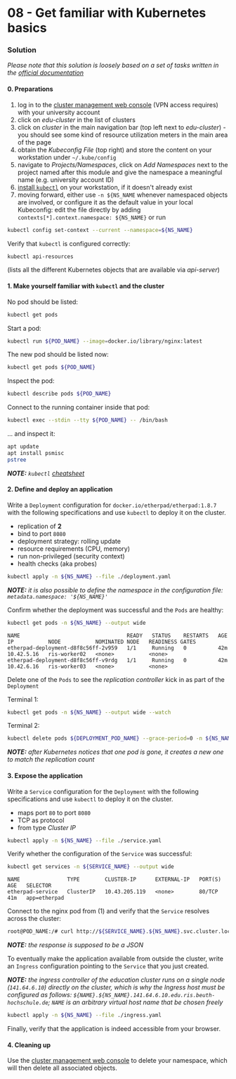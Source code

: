 08 - Get familiar with Kubernetes basics
========================================


### Solution

*Please note that this solution is loosely based on a set of tasks written in 
the [official documentation](https://kubernetes.io/docs/tasks/)*


#### 0. Preparations

1. log in to the [cluster management web console](https://rancher.ris.beuth-hochschule.de) (VPN access requires)
   with your university account 
2. click on *edu-cluster* in the list of clusters
3. click on *cluster* in the main navigation bar (top left next to *edu-cluster*) - you should see
   some kind of resource utilization meters in the main area of the page
4. obtain the *Kubeconfig File* (top right) and store the content on your workstation under `~/.kube/config`
5. navigate to *Projects/Namespaces*, click on *Add Namespaces* next to the project named after this module
   and give the namespace a meaningful name (e.g. university account ID)
6. [install `kubectl`](https://kubernetes.io/docs/tasks/tools/#kubectl) on your workstation, if it doesn't
   already exist
7. moving forward, either use `-n ${NS_NAME` whenever namespaced objects are involved, or configure it as the
   default value in your local Kubeconfig: edit the file directly by adding `contexts[*].context.namespace: ${NS_NAME}`
   or run

```bash
kubectl config set-context --current --namespace=${NS_NAME}
```

Verify that `kubectl` is configured correctly:

```bash
kubectl api-resources
```

(lists all the different Kubernetes objects that are available via *api-server*)


#### 1. Make yourself familiar with `kubectl` and the cluster

No pod should be listed:

```bash
kubectl get pods
```

Start a pod:

```bash
kubectl run ${POD_NAME} --image=docker.io/library/nginx:latest
```

The new pod should be listed now:

```bash
kubectl get pods ${POD_NAME}
```

Inspect the pod:

```bash
kubectl describe pods ${POD_NAME}
```

Connect to the running container inside that pod:

```bash
kubectl exec --stdin --tty ${POD_NAME} -- /bin/bash
```

... and inspect it:

```bash
apt update
apt install psmisc
pstree
```

*__NOTE:__ `kubectl` [cheatsheet](https://kubernetes.io/docs/reference/kubectl/cheatsheet/)*


#### 2. Define and deploy an application

Write a `Deployment` configuration for `docker.io/etherpad/etherpad:1.8.7` with the 
following specifications and use `kubectl` to deploy it on the cluster.

* replication of __2__
* bind to port `8080`
* deployment strategy: rolling update
* resource requirements (CPU, memory)
* run non-privileged (security context)
* health checks (aka probes)

```bash
kubectl apply -n ${NS_NAME} --file ./deployment.yaml
```

*__NOTE:__ it is also possible to define the namespace in the configuration file: `metadata.namespace: '${NS_NAME}'`* 

Confirm whether the deployment was successful and the `Pods` are healthy:

```bash
kubectl get pods -n ${NS_NAME} --output wide
```
```
NAME                                  READY   STATUS    RESTARTS   AGE   IP           NODE           NOMINATED NODE   READINESS GATES
etherpad-deployment-d8f8c56ff-2v959   1/1     Running   0          42m   10.42.5.16   ris-worker02   <none>           <none>
etherpad-deployment-d8f8c56ff-v9rdg   1/1     Running   0          42m   10.42.6.16   ris-worker03   <none>           <none>
```

Delete one of the `Pods` to see the *replication controller* kick in as part of the `Deployment`

Terminal 1:
```bash
kubectl get pods -n ${NS_NAME} --output wide --watch
```
Terminal 2:
```bash
kubectl delete pods ${DEPLOYMENT_POD_NAME} --grace-period=0 -n ${NS_NAME}
```

*__NOTE:__ after Kubernetes notices that one pod is gone, it creates a new one to match the 
replication count*


#### 3. Expose the application

Write a `Service` configuration for the `Deployment` with the following specifications and
use `kubectl` to deploy it on the cluster.

* maps port `80` to port `8080`
* TCP as protocol
* from type *Cluster IP*

```bash
kubectl apply -n ${NS_NAME} --file ./service.yaml
```

Verify whether the configuration of the `Service` was successful:
 
```bash
kubectl get services -n ${SERVICE_NAME} --output wide
```
```
NAME               TYPE        CLUSTER-IP      EXTERNAL-IP   PORT(S)   AGE   SELECTOR
etherpad-service   ClusterIP   10.43.205.119   <none>        80/TCP    41m   app=etherpad
```

Connect to the nginx pod from (1) and verify that the `Service` resolves across the cluster:

```bash
root@POD_NAME:/# curl http://${SERVICE_NAME}.${NS_NAME}.svc.cluster.local/stats
```
*__NOTE:__ the response is supposed to be a JSON*

To eventually make the application available from outside the cluster, write an `Ingress` configuration 
pointing to the `Service` that you just created.

*__NOTE:__ the ingress controller of the education cluster runs on a single node (`141.64.6.10`)
directly on the cluster, which is why the Ingress host must be configured as follows: 
`${NAME}.${NS_NAME}.141.64.6.10.edu.ris.beuth-hochschule.de`; `NAME` is an arbitrary
virtual host name that be chosen freely*

```bash
kubectl apply -n ${NS_NAME} --file ./ingress.yaml
```

Finally, verify that the application is indeed accessible from your browser.


#### 4. Cleaning up

Use the [cluster management web console](https://rancher.ris.beuth-hochschule.de) to delete your namespace,
which will then delete all associated objects.
